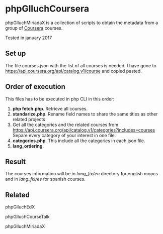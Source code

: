 # phpGlluchCoursera
 
phpGlluchMiriadaX is a collection of scripts to obtain 
the metadata from a group of 
[Coursera](https://www.coursera.org/) courses. 

Tested in january 2017

## Set up
The file courses.json with the list of all courses is needed.
I have gone to <https://api.coursera.org/api/catalog.v1/course> 
and copied pasted.

 ## Order of execution
 This files has to be executed in php CLI in this order:
 
 1. **php fetch.php**. Retrieve all courses.   
 2. **standarize.php**. Rename field names to share the 
 same titles as other related projects
 3. Get all the categories and the related courses 
 from <https://api.coursera.org/api/catalog.v1/categories?includes=courses>
 Separe every category of your interest in one file.
 3. **categories.php**. This include all the categories 
 in each json file.
 4. **lang_ordering**. 
 
 ## Result
 The courses information will be in 
 *lang_fix/en* directory for english 
 moocs and in *lang_fix/es* for spanish courses.
 
 ## Related
 
 phpGlluchEdX
 
 phpGlluchCourseTalk
 
 phpGlluchMiriadaX